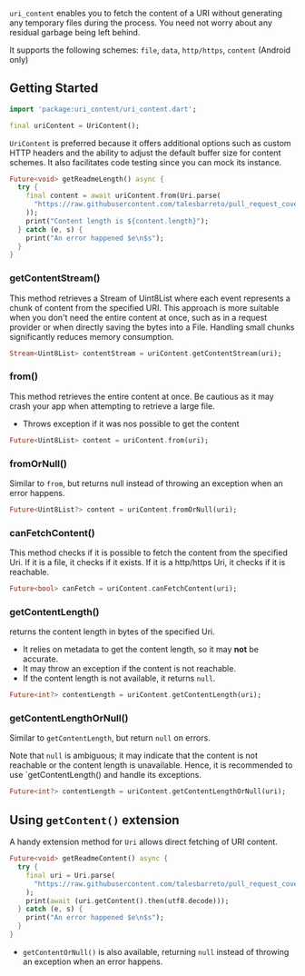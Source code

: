 `uri_content` enables you to fetch the content of a URI without generating any temporary files during the process. 
You need not worry about any residual garbage being left behind.

It supports the following schemes: `file`, `data`, `http/https`, `content` (Android only)

## Getting Started

```dart
import 'package:uri_content/uri_content.dart';

final uriContent = UriContent();
```

`UriContent` is preferred because it offers additional options such as custom HTTP headers and the ability to adjust the default buffer size for content schemes. It also facilitates code testing since you can mock its instance.


```dart
Future<void> getReadmeLength() async {
  try {
    final content = await uriContent.from(Uri.parse(
      "https://raw.githubusercontent.com/talesbarreto/pull_request_coverage/main/README.md",
    ));
    print("Content length is ${content.length}");
  } catch (e, s) {
    print("An error happened $e\n$s");
  }
}
```

### getContentStream()

This method retrieves a Stream of Uint8List where each event represents a chunk of content from the specified URI. This approach is more suitable when you don't need the entire content at once, such as in a request provider or when directly saving the bytes into a File. Handling small chunks significantly reduces memory consumption.

```dart
Stream<Uint8List> contentStream = uriContent.getContentStream(uri);
```

### from()

This method retrieves the entire content at once. Be cautious as it may crash your app when attempting to retrieve a large file.
- Throws exception if it was nos possible to get the content

```dart
Future<Uint8List> content = uriContent.from(uri);
```

### fromOrNull()

Similar to `from`, but returns null instead of throwing an exception when an error happens.

```dart
Future<Uint8List?> content = uriContent.fromOrNull(uri);
```

### canFetchContent()

This method checks if it is possible to fetch the content from the specified Uri. If it is a file, it checks if it exists. If it is a http/https Uri, it checks if it is reachable.

```dart
Future<bool> canFetch = uriContent.canFetchContent(uri);
```

### getContentLength()
returns the content length in bytes of the specified Uri.
 - It relies on metadata to get the content length, so it may **not** be accurate.
 - It may throw an exception if the content is not reachable.
 - If the content length is not available, it returns `null`.

```dart
Future<int?> contentLength = uriContent.getContentLength(uri);
```

### getContentLengthOrNull()

Similar to `getContentLength`, but return `null` on errors. 

Note that `null` is ambiguous; it may indicate that the content is not reachable or the content length is unavailable. Hence, it is recommended to use `getContentLength() and handle its exceptions.

```dart
Future<int?> contentLength = uriContent.getContentLengthOrNull(uri);
```

## Using `getContent()` extension

A handy extension method for `Uri` allows direct fetching of URI content.

```dart
Future<void> getReadmeContent() async {
  try {
    final uri = Uri.parse(
      "https://raw.githubusercontent.com/talesbarreto/pull_request_coverage/main/README.md",
    );
    print(await (uri.getContent().then(utf8.decode)));
  } catch (e, s) {
    print("An error happened $e\n$s");
  }
}

```

- `getContentOrNull()` is also available, returning `null` instead of throwing an exception when an error happens.

